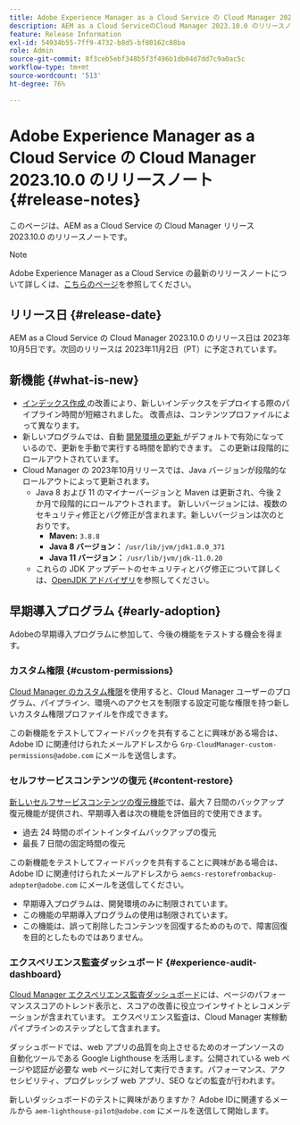 ```yaml
---
title: Adobe Experience Manager as a Cloud Service の Cloud Manager 2023.10.0 のリリースノート
description: AEM as a Cloud ServiceのCloud Manager 2023.10.0 のリリースノート。
feature: Release Information
exl-id: 54934b55-7ff9-4732-b8d5-bf80162c88ba
role: Admin
source-git-commit: 8f3ceb5ebf348b5f3f496b1db04d7dd7c9a0ac5c
workflow-type: tm+mt
source-wordcount: '513'
ht-degree: 76%

---
```


# Adobe Experience Manager as a Cloud Service の Cloud Manager 2023.10.0 のリリースノート {#release-notes}

このページは、AEM as a Cloud Service の Cloud Manager リリース 2023.10.0 のリリースノートです。

>[!NOTE]
>
>Adobe Experience Manager as a Cloud Service の最新のリリースノートについて詳しくは、[こちらのページ](/help/release-notes/release-notes-cloud/release-notes-current.md)を参照してください。

## リリース日 {#release-date}

AEM as a Cloud Service の Cloud Manager 2023.10.0 のリリース日は 2023年10月5日です。次回のリリースは 2023年11月2日（PT）に予定されています。

## 新機能 {#what-is-new}

* [ インデックス作成 ](/help/operations/indexing.md) の改善により、新しいインデックスをデプロイする際のパイプライン時間が短縮されました。 改善点は、コンテンツプロファイルによって異なります。
* 新しいプログラムでは、自動 [ 開発環境の更新 ](/help/implementing/cloud-manager/manage-environments.md#updating-environments) がデフォルトで有効になっているので、更新を手動で実行する時間を節約できます。 この更新は段階的にロールアウトされています。
* Cloud Manager の 2023年10月リリースでは、Java バージョンが段階的なロールアウトによって更新されます。
   * Java 8 および 11 のマイナーバージョンと Maven は更新され、今後 2 か月で段階的にロールアウトされます。 新しいバージョンには、複数のセキュリティ修正とバグ修正が含まれます。新しいバージョンは次のとおりです。
      * **Maven:** `3.8.8`
      * **Java 8 バージョン：** `/usr/lib/jvm/jdk1.8.0_371`
      * **Java 11 バージョン：** `/usr/lib/jvm/jdk-11.0.20`
   * これらの JDK アップデートのセキュリティとバグ修正について詳しくは、[OpenJDK アドバイザリ](https://openjdk.org/groups/vulnerability/advisories/)を参照してください。

## 早期導入プログラム {#early-adoption}

Adobeの早期導入プログラムに参加して、今後の機能をテストする機会を得ます。

### カスタム権限 {#custom-permissions}

[Cloud Manager のカスタム権限](/help/implementing/cloud-manager/custom-permissions.md)を使用すると、Cloud Manager ユーザーのプログラム、パイプライン、環境へのアクセスを制限する設定可能な権限を持つ新しいカスタム権限プロファイルを作成できます。

この新機能をテストしてフィードバックを共有することに興味がある場合は、Adobe ID に関連付けられたメールアドレスから `Grp-CloudManager-custom-permissions@adobe.com` にメールを送信します。

### セルフサービスコンテンツの復元 {#content-restore}

[新しいセルフサービスコンテンツの復元機能](/help/operations/restore.md)では、最大 7 日間のバックアップ復元機能が提供され、早期導入者は次の機能を評価目的で使用できます。

* 過去 24 時間のポイントインタイムバックアップの復元
* 最長 7 日間の固定時間の復元

この新機能をテストしてフィードバックを共有することに興味がある場合は、Adobe ID に関連付けられたメールアドレスから `aemcs-restorefrombackup-adopter@adobe.com` にメールを送信してください。

* 早期導入プログラムは、開発環境のみに制限されています。
* この機能の早期導入プログラムの使用は制限されています。
* この機能は、誤って削除したコンテンツを回復するためのもので、障害回復を目的としたものではありません。

### エクスペリエンス監査ダッシュボード {#experience-audit-dashboard}

[Cloud Manager エクスペリエンス監査ダッシュボード](/help/implementing/cloud-manager/experience-audit-dashboard.md)には、ページのパフォーマンススコアのトレンド表示と、スコアの改善に役立つインサイトとレコメンデーションが含まれています。 エクスペリエンス監査は、Cloud Manager 実稼動パイプラインのステップとして含まれます。

ダッシュボードでは、web アプリの品質を向上させるためのオープンソースの自動化ツールである Google Lighthouse を活用します。公開されている web ページや認証が必要な web ページに対して実行できます。パフォーマンス、アクセシビリティ、プログレッシブ web アプリ、SEO などの監査が行われます。

新しいダッシュボードのテストに興味がありますか？ Adobe IDに関連するメールから `aem-lighthouse-pilot@adobe.com` にメールを送信して開始します。


